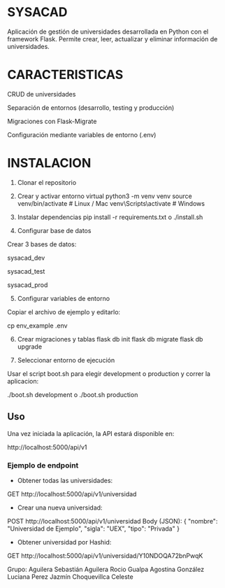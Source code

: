 # SYSACAD

Aplicación de gestión de universidades desarrollada en Python con el framework Flask.
Permite crear, leer, actualizar y eliminar información de universidades.

# CARACTERISTICAS

CRUD de universidades

Separación de entornos (desarrollo, testing y producción)

Migraciones con Flask-Migrate

Configuración mediante variables de entorno (.env)

# INSTALACION

1. Clonar el repositorio

2. Crear y activar entorno virtual
   python3 -m venv venv
   source venv/bin/activate # Linux / Mac
   venv\Scripts\activate # Windows

3. Instalar dependencias
   pip install -r requirements.txt o ./install.sh

4. Configurar base de datos

Crear 3 bases de datos:

sysacad_dev

sysacad_test

sysacad_prod

5. Configurar variables de entorno

Copiar el archivo de ejemplo y editarlo:

cp env_example .env

6. Crear migraciones y tablas
   flask db init
   flask db migrate
   flask db upgrade

7. Seleccionar entorno de ejecución

Usar el script boot.sh para elegir development o production y correr la aplicacion:

./boot.sh development o ./boot.sh production

## Uso

Una vez iniciada la aplicación, la API estará disponible en:

http://localhost:5000/api/v1

### Ejemplo de endpoint

- Obtener todas las universidades:

GET http://localhost:5000/api/v1/universidad

- Crear una nueva universidad:

POST http://localhost:5000/api/v1/universidad
Body (JSON):
{
"nombre": "Universidad de Ejemplo",
"sigla": "UEX",
"tipo": "Privada"
}

- Obtener universidad por Hashid:

GET http://localhost:5000/api/v1/universidad/Y10NDOQA72bnPwqK

Grupo:
Aguilera Sebastián
Aguilera Rocio
Gualpa Agostina
González Luciana
Perez Jazmín
Choquevillca Celeste
